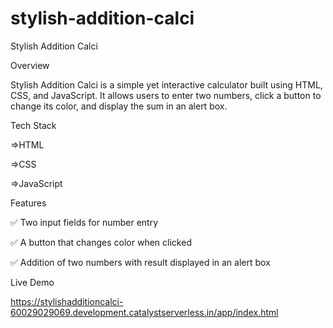 # stylish-addition-calci

Stylish Addition Calci

Overview

  Stylish Addition Calci is a simple yet interactive calculator built using HTML, CSS, and JavaScript. It allows users to enter two numbers, click a button to change its color, and display the sum in an alert box.

Tech Stack

=>HTML

=>CSS

=>JavaScript

Features

✅ Two input fields for number entry

✅ A button that changes color when clicked

✅ Addition of two numbers with result displayed in an alert box

Live Demo

https://stylishadditioncalci-60029029069.development.catalystserverless.in/app/index.html
